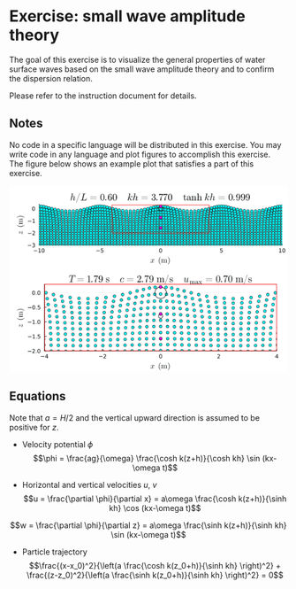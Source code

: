 # Exercise: small wave amplitude theory

The goal of this exercise is to visualize the general properties of water surface waves based on the small wave amplitude theory and to confirm the dispersion relation.  

Please refer to the instruction document for details.

## Notes
No code in a specific language will be distributed in this exercise. You may write code in any language and plot figures to accomplish this exercise.  
The figure below shows an example plot that satisfies a part of this exercise.
<p align="center">
<img src="/fig/ex_SmallWaveAmplitudeTheory.gif", width="700">
</p>  


## Equations
Note that $a = H/2$ and the vertical upward direction is assumed to be positive for $z$.
- Velocity potential $\phi$  
$$\phi = \frac{ag}{\omega} \frac{\cosh k(z+h)}{\cosh kh} \sin (kx-\omega t)$$

- Horizontal and vertical velocities $u$, $v$
$$u = \frac{\partial \phi}{\partial x} = a\omega \frac{\cosh k(z+h)}{\sinh kh} \cos (kx-\omega t)$$

$$w = \frac{\partial \phi}{\partial z} = a\omega \frac{\sinh k(z+h)}{\sinh kh} \sin (kx-\omega t)$$


- Particle trajectory
$$\frac{(x-x_0)^2}{\left(a \frac{\cosh k(z_0+h)}{\sinh kh} \right)^2} + \frac{(z-z_0)^2}{\left(a \frac{\sinh k(z_0+h)}{\sinh kh} \right)^2}  = 0$$

